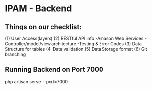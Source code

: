 # IPAM - Backend

## Things on our checklist:

(1) User Access(layers)
(2) RESTful API info
	-Amason Web Services
	-Controller/model/view architecture
	-Testing & Error Codes
(3) Data Structure for tables
(4) Data validation
(5) Data Storage format
(6) Git branching

## Running Backend on Port 7000
php artisan serve --port=7000
